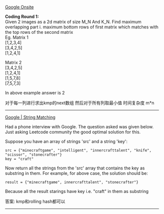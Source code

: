 [Google Onsite](https://leetcode.com/discuss/interview-question/1521932/Google-Onsite)

**Coding Round 1:**  
Given 2 images as a 2d matrix of size M_N And K_N. Find maximum overlapping part i. maximum bottom rows of first matrix which matches with the top rows of the second matrix  
Eg. Matrix 1  
[1,2,3,4]  
[3,4,2,5]  
[1,2,4,1]

Matrix 2  
[3,4,2,5]  
[1,2,4,1]  
[1,5,7,8]  
[7,5,7,3]

In above example answer is 2

对于每一列进行求出kmp的next数组 然后对于所有列取最小值
时间复杂度 m*n

------------

[Google | String Matching](https://leetcode.com/discuss/interview-question/399689/Google-or-String-Matching)

Had a phone interview with Google. The question asked was given below. Just asking Leetcode community the good optimal solution for this.

Suppose you have an array of strings 'src' and a string 'key':

```
src = {"minecraftgame", "intelligent", "innercrafttalent", "knife", "scissor", "stonecrafter"}
key = "craft"

```

Now return all the strings from the 'src' array that contains the key as substring in them. For example, for above case, the solution should be:

```
result = {"minecraftgame", innercrafttalent", "stonecrafter"}

```

Because all the result starings have key i.e. "craft" in them as substring

答案: kmp和rolling hash都可以

--------------


<!--stackedit_data:
eyJoaXN0b3J5IjpbLTYzODI1MTU3N119
-->